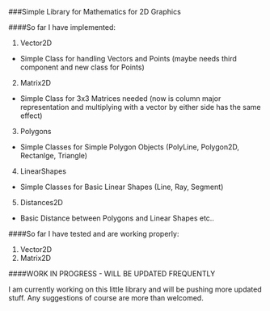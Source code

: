 ###Simple Library for Mathematics for 2D Graphics

####So far I have implemented:

1. Vector2D
  * Simple Class for handling Vectors and Points (maybe needs third component and new class for Points)
2. Matrix2D
  * Simple Class for 3x3 Matrices needed (now is column major representation and multiplying with a vector by either side has the same effect)
3. Polygons
  * Simple Classes for Simple Polygon Objects (PolyLine, Polygon2D, Rectanlge, Triangle)
4. LinearShapes
  * Simple Classes for Basic Linear Shapes (Line, Ray, Segment)
5. Distances2D
  * Basic Distance between Polygons and Linear Shapes etc..


####So far I have tested and are working properly:

1. Vector2D
2. Matrix2D


####WORK IN PROGRESS - WILL BE UPDATED FREQUENTLY

I am currently working on this little library and will be pushing more updated stuff. Any suggestions of course are more than welcomed.